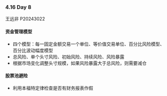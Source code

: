 ### 4.16 Day 8

王远非 P20243022

#### 资金管理模型

+ 四个模型：每一固定金额交易一个单位、等价值交易单位、百分比风险模型、百分比波动幅度模型
+ 总风险、单个头寸风险、初始风险、持续风险、风险暴露
+ 根据市场变化调整头寸规模，如果风险暴露大于总风险，则需要减仓

#### 股票池避险

+ 利用本福特定律检查是否有财务报表作假

